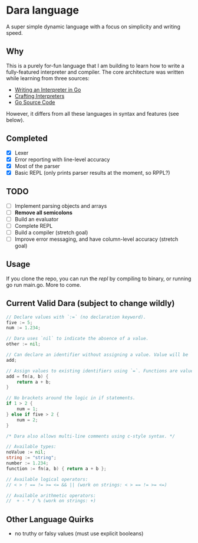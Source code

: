 # Dara language

A super simple dynamic language with a focus on simplicity and writing speed.

## Why

This is a purely for-fun language that I am building to learn how to write a
fully-featured interpreter and compiler. The core architecture was written while
learning from three sources:

- [Writing an Interpreter in Go](https://interpreterbook.com/)
- [Crafting Interpreters](https://craftinginterpreters.com/)
- [Go Source Code](https://github.com/golang/go/tree/master/src/go)

However, it differs from all these languages in syntax and features (see below).

## Completed

- [x] Lexer
- [x] Error reporting with line-level accuracy
- [x] Most of the parser
- [x] Basic REPL (only prints parser results at the moment, so RPPL?)

## TODO

- [ ] Implement parsing objects and arrays
- [ ] **Remove all semicolons**
- [ ] Build an evaluator
- [ ] Complete REPL
- [ ] Build a compiler (stretch goal)
- [ ] Improve error messaging, and have column-level accuracy (stretch goal)

## Usage

If you clone the repo, you can run the _repl_ by compiling to binary, or running
go run main.go. More to come.

## Current Valid Dara (subject to change wildly)

```go
// Declare values with `:=` (no declaration keyword).
five := 5;
num := 1.234;

// Dara uses `nil` to indicate the absence of a value.
other := nil;

// Can declare an identifier without assigning a value. Value will be `nil`.
add;

// Assign values to existing identifiers using `=`. Functions are values.
add = fn(a, b) {
    return a + b;
}

// No brackets around the logic in if statements.
if 1 > 2 {
    num = 1;
} else if five > 2 {
    num = 2;
}

/* Dara also allows multi-line comments using c-style syntax. */

// Available types:
noValue := nil;
string := "string";
number := 1.234;
function := fn(a, b) { return a + b };

// Available logical operators:
// < > ! == != >= <= && || (work on strings: < > == != >= <=)

// Available arithmetic operators:
//  + - * / % (work on strings: +)
```

## Other Language Quirks

- no truthy or falsy values (must use explicit booleans)
